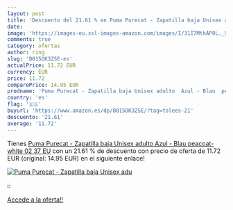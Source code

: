 ```yaml
---
layout: post
title: 'Descuento del 21.61 % en Puma Purecat - Zapatilla baja Unisex adu'
date: 
image: 'https://images-eu.ssl-images-amazon.com/images/I/31I7MtkAP0L._SL200_.jpg'
comments: true
category: ofertas
author: ring
slug: 'B015OK3ZSE-es'
actualPrice: 11.72 EUR
currency: EUR
price: 11.72
comparePrice: 14.95 EUR
prodname: 'Puma Purecat - Zapatilla baja Unisex adulto  Azul - Blau  peacoat-white 02   37 EU'
country: 'es'
flag: '🇪🇸'
buyurl: 'https://www.amazon.es/dp/B015OK3ZSE/?tag=tolees-21'
descuento: '21.61'
average: '11.72'
---
```


Tienes [Puma Purecat - Zapatilla baja Unisex adulto  Azul - Blau  peacoat-white 02   37 EU](https://www.amazon.es/dp/B015OK3ZSE/?tag=tolees-21) con un 21.61 % de descuento con precio de oferta de 11.72 EUR (original: 14.95 EUR) en el siguiente enlace!

[![Puma Purecat - Zapatilla baja Unisex adu](https://images-eu.ssl-images-amazon.com/images/I/31I7MtkAP0L._SL200_.jpg)](https://www.amazon.es/dp/B015OK3ZSE/?tag=tolees-21)

ℹ️:


[Accede a la oferta!!](https://www.amazon.es/dp/B015OK3ZSE/?tag=tolees-21)
